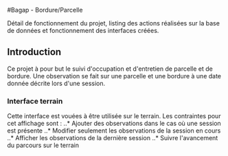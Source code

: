 #Bagap - Bordure/Parcelle

Détail de fonctionnement du projet, listing des actions réalisées sur la base de données et fonctionnement des interfaces créées.

## Introduction
Ce projet à pour but le suivi d'occupation et d'entretien de parcelle et de bordure.
Une observation se fait sur une parcelle et une bordure à une date donnée décrite lors d'une session.


### Interface terrain

Cette interface est vouées à être utilisée sur le terrain. 
Les contraintes pour cet affichage sont :
	..* Ajouter des observations dans le cas où une session est présente
	..* Modifier seulement les observations de la session en cours
	..* Afficher les observations de la dernière session
	..* Suivre l'avancement du parcours sur le terrain

